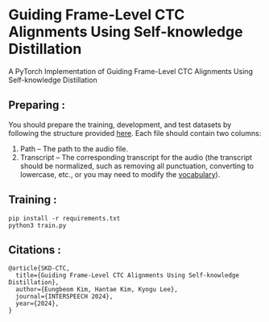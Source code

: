 # Guiding Frame-Level CTC Alignments Using Self-knowledge Distillation
A PyTorch Implementation of Guiding Frame-Level CTC Alignments Using Self-knowledge Distillation

## Preparing :
You should prepare the training, development, and test datasets by following the structure provided [here](https://github.com/huutuongtu/skd-ctc/tree/main/dataset). Each file should contain two columns:

1. Path – The path to the audio file.
2. Transcript – The corresponding transcript for the audio (the transcript should be normalized, such as removing all punctuation, converting to lowercase, etc., or you may need to modify the [vocabulary](https://github.com/huutuongtu/skd-ctc/blob/main/vocab.json)).

## Training :
```
pip install -r requirements.txt
python3 train.py
```

## Citations :
```
@article{SKD-CTC,
  title={Guiding Frame-Level CTC Alignments Using Self-knowledge Distillation},
  author={Eungbeom Kim, Hantae Kim, Kyogu Lee},
  journal={INTERSPEECH 2024},
  year={2024},
}
```
